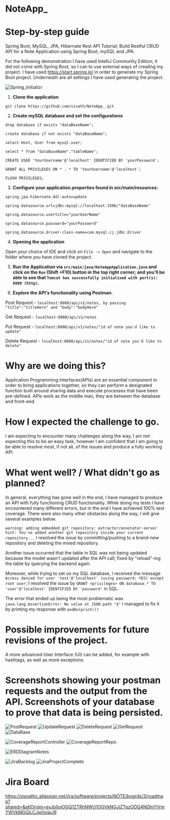 # **NoteApp_**

# **Step-by-step guide**

Spring Boot, MySQL, JPA, Hibernate Rest API Tutorial; Build Restful CRUD API for a Note Application using Spring Boot, mySQL and JPA. 

For the following demonstration I have used IntelliJ Community Edition; it did not come with Spring Boot, so I can to use external ways of creating my project. I have used 
https://start.spring.io/ in order to generate my Spring Boot project. Underneath are all settings I have used generating the project.

![Spring_Initializr](https://github.com/sisath/NoteApp_/blob/main/Documentation/Spring_Initializr/spring_initializr.png?raw=true)

1. **Clone the application**

`git clone https://github.com/sisath/NoteApp_.git`

2. **Create mySQL database and set the configurations**

`drop database if exists "dataBaseName";`

`create database if not exists "dataBaseName";`

`select Host, User from mysql.user;`

`select * from "dataBaseName"."tableName";`

`CREATE USER 'YourUsername'@'localhost' IDENTIFIED BY 'yourPassword';`

`GRANT ALL PRIVILEGES ON * . * TO 'YourUsername'@'localhost';`

`FLUSH PRIVILEGES;`

3. **Configure your application.properties found in src/main/resources:**

`spring.jpa.hibernate.ddl-auto=update`

`spring.datasource.url=jdbc:mysql://localhost:3306/"dataBaseName"`

`spring.datasource.usertitle="yourUserName"`

`spring.datasource.password="yourPassword"`

`spring.datasource.driver-class-name=com.mysql.cj.jdbc.Driver`


4. **Opening the application**

Open your choice of IDE and click on `File -> Open` and navigate to the folder where you have cloned the project.


5. **Run the Application via `src/main/java/NoteAppApplication.java` and click on the `Run` (Shift +F10) button in the top right corner; and you'll be able to see that `Tomcat has successfully initialised with port(s): 8080 (http)`.**

6. **Explore the API's functionality using Postman.**

Post Request - `localhost:8080/api/v1/notes, by passing "title":"titleHere" and "body":"bodyHere"` 

Get Request - `localhost:8080/api/v1/notes`

Put Request - `localhost:8080/api/v1/notes/"id of note you'd like to update"` 

Delete Request - `localhost:8080/api/v1/notes/"id of note you'd like to delete"`



# **Why are we doing this?** 

Application Programming Interfaces(APIs) are an essential component in order to
bring applications together, so they can perform a designated function built
around sharing data and execute processes that have been pre-defined. APIs work
as the middle man, they are between the database and front-end.

# **How I expected the challenge to go.**

I am expecting to encounter many challenges along the way, I am not expecting
this to be an easy task, however I am confident that I am going to be able to
resolve most, if not all, of the issues and produce a fully working API.

# **What went well? / What didn't go as planned?**

In general, everything has gone well in the end, I have managed to produce an API with fully functioning CRUD functionality. While doing my tests I have encountered many 
different errors, but in the end I have achieved 100% test coverage. There were also many other obstacles along the way, I will give several examples below.

`warning: adding embedded git repository: extractor/annotator-server hint: You've added another git repository inside your current repository...` I resolved the issue by
committing/pushing to a brand-new repository and deleting the mixed repository. 

Another issue occurred that the table in SQL was not being updated because the model wasn't updated after the API call; fixed by "reload"-ing the table by querying the backend again. 

Moreover, while trying to set uo my SQL database, I received the message `Access denied for user 'test'@'localhost' (using password: YES) except root user`; I resolved the issue by `GRANT <privileges> ON database.* TO 'user'@'localhost' IDENTIFIED BY 'password'` in SQL.  

The error that ended up being the most problematic was `java.lang.AssertionError: No value at JSON path "$"` I managed to fix it by printing my response with `andDo(print())`

# **Possible improvements for future revisions of the project.**
 
 A more advanced User Interface (UI) can be added, for example with hashtags, as well as more exceptions.


# **Screenshots showing your postman requests and the output from the API. Screenshots of your database to prove that data is being persisted.**
  
![PostRequest](https://github.com/sisath/NoteApp_/blob/main/Documentation/CRUD_Function/PostReq.png?raw=true)
![UpdateRequest](https://github.com/sisath/NoteApp_/blob/main/Documentation/CRUD_Function/UpdReq.png?raw=true)
![DeleteRequest](https://github.com/sisath/NoteApp_/blob/main/Documentation/CRUD_Function/DelReq.png?raw=true)
![GetRequest](https://github.com/sisath/NoteApp_/blob/main/Documentation/CRUD_Function/GetReq.png?raw=true)
![DataBase](https://github.com/sisath/NoteApp_/blob/main/Documentation/CRUD_Function/DB.png?raw=true)
  
![CoverageReportController](https://github.com/sisath/NoteApp_/blob/main/Documentation/Coverage_Report/CoverageReportController.png?raw=true)
![CoverageReportRepo](https://github.com/sisath/NoteApp_/blob/main/Documentation/Coverage_Report/CoverageReportRepo.png?raw=true)
  
![ERDDiagramNotes](https://github.com/sisath/NoteApp_/blob/main/Documentation/ERDDiagram/ERDDiagramNotes.png?raw=true)
  
![JiraBacklog](https://github.com/sisath/NoteApp_/blob/main/Documentation/Jira/JiraBacklog.png?raw=true)
![JiraProjectComplete](https://github.com/sisath/NoteApp_/blob/main/Documentation/Jira/JiraProjectComplete.png?raw=true)
  
# **Jira Board**

https://sisoathc.atlassian.net/jira/software/projects/NOTE/boards/3/roadmap?shared=&atlOrigin=eyJpIjoiOGQ1ZTRhNWU1OGVkNGJjZTgzODQ4NDhiYjVmYWVkMGQiLCJwIjoiaiJ9


